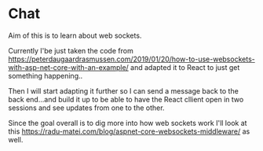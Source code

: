 # Chat

Aim of this is to learn about web sockets.

Currently I'be just taken the code from https://peterdaugaardrasmussen.com/2019/01/20/how-to-use-websockets-with-asp-net-core-with-an-example/
and adapted it to React to just get something happening..

Then I will start adapting it further so I can send a message back to the back end...and build it up to be able to have the React cllient open in two sessions and see updates from one to the other.

Since the goal overall is to dig more into how web sockets work I'll look at this https://radu-matei.com/blog/aspnet-core-websockets-middleware/ as well.
